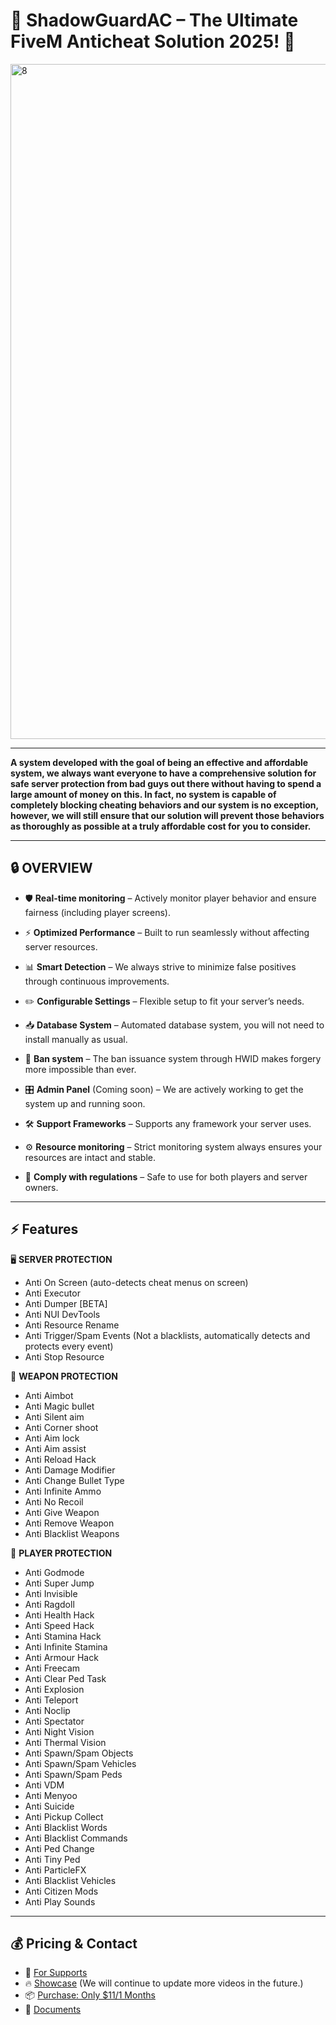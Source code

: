 # 🚨 ShadowGuardAC – The Ultimate FiveM Anticheat Solution 2025! 🚨

<img width="1920" height="1080" alt="8" src="https://github.com/user-attachments/assets/70cf27f7-cea3-4aa0-a876-b5bd62afb2c1" />

---

**A system developed with the goal of being an effective and affordable system, we always want everyone to have a comprehensive solution for safe server protection from bad guys out there without having to spend a large amount of money on this. In fact, no system is capable of completely blocking cheating behaviors and our system is no exception, however, we will still ensure that our solution will prevent those behaviors as thoroughly as possible at a truly affordable cost for you to consider.** 

---

## 🔒 OVERVIEW  
- 🛡️ **Real-time monitoring** – Actively monitor player behavior and ensure fairness (including player screens).

- ⚡ **Optimized Performance** – Built to run seamlessly without affecting server resources.

- 📊 **Smart Detection** – We always strive to minimize false positives through continuous improvements.

- ✏️ **Configurable Settings** – Flexible setup to fit your server’s needs.

- 📥 **Database System** – Automated database system, you will not need to install manually as usual.

- 🚫 **Ban system** – The ban issuance system through HWID makes forgery more impossible than ever.

- 🎛️ **Admin Panel** (Coming soon) – We are actively working to get the system up and running soon.

- 🛠️ **Support Frameworks** – Supports any framework your server uses.

- ⚙️ **Resource monitoring** – Strict monitoring system always ensures your resources are intact and stable.

- 📜 **Comply with regulations** – Safe to use for both players and server owners.

---

## ⚡ Features  
🖥️ **SERVER PROTECTION** 
- Anti On Screen (auto-detects cheat menus on screen)  
- Anti Executor  
- Anti Dumper [BETA]  
- Anti NUI DevTools  
- Anti Resource Rename  
- Anti Trigger/Spam Events (Not a blacklists, automatically detects and protects every event)  
- Anti Stop Resource  

🔫 **WEAPON PROTECTION**
- Anti Aimbot
- Anti Magic bullet  
- Anti Silent aim  
- Anti Corner shoot  
- Anti Aim lock
- Anti Aim assist
- Anti Reload Hack  
- Anti Damage Modifier  
- Anti Change Bullet Type  
- Anti Infinite Ammo  
- Anti No Recoil  
- Anti Give Weapon  
- Anti Remove Weapon  
- Anti Blacklist Weapons    

🧍 **PLAYER PROTECTION**
- Anti Godmode  
- Anti Super Jump  
- Anti Invisible  
- Anti Ragdoll  
- Anti Health Hack  
- Anti Speed Hack  
- Anti Stamina Hack  
- Anti Infinite Stamina  
- Anti Armour Hack  
- Anti Freecam  
- Anti Clear Ped Task  
- Anti Explosion  
- Anti Teleport  
- Anti Noclip  
- Anti Spectator  
- Anti Night Vision  
- Anti Thermal Vision  
- Anti Spawn/Spam Objects
- Anti Spawn/Spam Vehicles
- Anti Spawn/Spam Peds  
- Anti VDM  
- Anti Menyoo  
- Anti Suicide  
- Anti Pickup Collect  
- Anti Blacklist Words  
- Anti Blacklist Commands  
- Anti Ped Change  
- Anti Tiny Ped  
- Anti ParticleFX
- Anti Blacklist Vehicles
- Anti Citizen Mods
- Anti Play Sounds  

---

## 💰 Pricing & Contact  
- 🎉 [For Supports](https://discord.gg/Y5vShuKRZK)
- 🔥 [Showcase](https://www.youtube.com/watch?v=P59QKid4RgA) (We will continue to update more videos in the future.)
- 📦 [Purchase: Only $11/1 Months](https://www.shadowguardac.space/)
- 📄 [Documents](https://pg-scripts-documents.github.io/)
